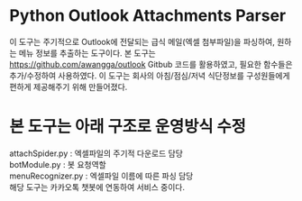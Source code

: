 # Python Outlook Attachments Parser
이 도구는 주기적으로 Outlook에 전달되는 급식 메일(엑셀 첨부파일)을 파싱하여, 원하는 메뉴 정보를 추출하는 도구이다.
본 도구는 https://github.com/awangga/outlook Gitbub 코드를 활용하였고, 필요한 함수들은 추가/수정하여 사용하였다.
이 도구는 회사의 아침/점심/저녁 식단정보를 구성원들에게 편하게 제공해주기 위해 만들어졌다.
# 본 도구는 아래 구조로 운영방식 수정  
attachSpider.py : 엑셀파일의 주기적 다운로드 담당<br>
botModule.py : 봇 요청역할<br>
menuRecognizer.py : 엑셀파일 이름에 따른 파싱 담당<br>
해당 도구는 카카오톡 챗봇에 연동하여 서비스 중이다.

